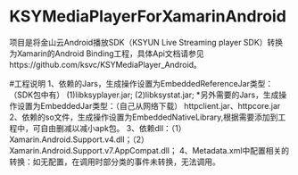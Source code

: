 # KSYMediaPlayerForXamarinAndroid
项目是将金山云Android播放SDK（KSYUN Live Streaming player SDK）转换为Xamarin的Android Binding工程，具体Api文档请参见https://github.com/ksvc/KSYMediaPlayer_Android。

#工程说明
1、依赖的Jars，生成操作设置为EmbeddedReferenceJar类型：（SDK包中有）
(1)libksyplayer.jar;
(2)libksystat.jar;
*另外需要的Jars，生成操作设置为EmbeddedJar类型：（自己从网络下载）
httpclient.jar、httpcore.jar
2、依赖的so文件，生成操作设置为EmbeddedNativeLibrary,根据需要添加到工程中，可自由删减以减小apk包。
3、依赖dll：（1）Xamarin.Android.Support.v4.dll；（2）Xamarin.Android.Support.v7.AppCompat.dll；
4、Metadata.xml中配置相关的转换：如无配置，在调用时部分类的事件未转换，无法调用。
